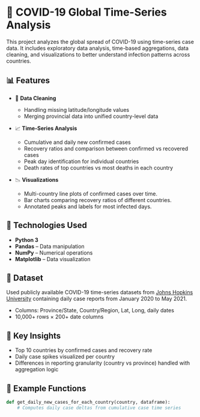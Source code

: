 # 🦠 COVID-19 Global Time-Series Analysis

This project analyzes the global spread of COVID-19 using time-series case data. It includes exploratory data analysis, time-based aggregations, data cleaning, and visualizations to better understand infection patterns across countries.

## 📊 Features

- 🧹 **Data Cleaning**  
  - Handling missing latitude/longitude values
  - Merging provincial data into unified country-level data

- 📈 **Time-Series Analysis**
  - Cumulative and daily new confirmed cases
  - Recovery ratios and comparison between confirmed vs recovered cases
  - Peak day identification for individual countries
  - Death rates of top countries vs most deaths in each country

- 📉 **Visualizations**
  - Multi-country line plots of confirmed cases over time.
  - Bar charts comparing recovery ratios of different countries.
  - Annotated peaks and labels for most infected days.

## 🔧 Technologies Used

- **Python 3**
- **Pandas** – Data manipulation
- **NumPy** – Numerical operations
- **Matplotlib** – Data visualization

## 📁 Dataset

Used publicly available COVID-19 time-series datasets from [Johns Hopkins University](https://github.com/CSSEGISandData/COVID-19) containing daily case reports from January 2020 to May 2021.

- Columns: Province/State, Country/Region, Lat, Long, daily dates
- 10,000+ rows × 200+ date columns

## 📌 Key Insights

- Top 10 countries by confirmed cases and recovery rate
- Daily case spikes visualized per country
- Differences in reporting granularity (country vs province) handled with aggregation logic

## 🧪 Example Functions

```python
def get_daily_new_cases_for_each_country(country, dataframe):
    # Computes daily case deltas from cumulative case time series
